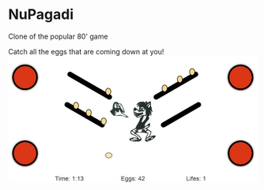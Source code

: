 # NuPagadi
Clone of the popular 80' game

Catch all the eggs that are coming down at you!
![NuPagadi](https://github.com/simoneko/NuPagadi/blob/master/np.JPG)
